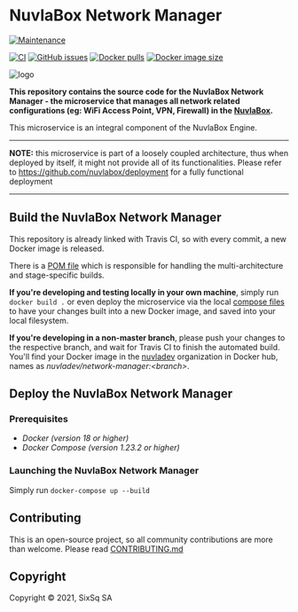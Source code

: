# NuvlaBox Network Manager

[![Maintenance](https://img.shields.io/badge/Maintained%3F-yes-green.svg?style=for-the-badge)](https://github.com/nuvlabox/network-manager/graphs/commit-activity)


[![CI](https://img.shields.io/travis/com/nuvlabox/network-manager?style=for-the-badge&logo=travis-ci&logoColor=white)](https://travis-ci.com/nuvlabox/network-manager)
[![GitHub issues](https://img.shields.io/github/issues/nuvlabox/network-manager?style=for-the-badge&logo=github&logoColor=white)](https://GitHub.com/nuvlabox/network-manager/issues/)
[![Docker pulls](https://img.shields.io/docker/pulls/nuvlabox/network-manager?style=for-the-badge&logo=Docker&logoColor=white)](https://cloud.docker.com/u/nuvlabox/repository/docker/nuvlabox/network-manager)
[![Docker image size](https://img.shields.io/microbadger/image-size/nuvlabox/network-manager?style=for-the-badge&logo=Docker&logoColor=white)](https://cloud.docker.com/u/nuvlabox/repository/docker/nuvlabox/network-manager)

![logo](https://camo.githubusercontent.com/5f893cf6632a9d635c0bdb1c0b51fc97317ce498/68747470733a2f2f6d656469612e73697873712e636f6d2f68756266732f53697853715f47656e6572616c2f6e75766c61626f785f6c6f676f5f7265645f6f6e5f7472616e73706172656e745f3235303070782e706e67)


**This repository contains the source code for the NuvlaBox Network Manager - the microservice that manages all network related configurations (eg: WiFi Access Point, VPN, Firewall) in the [NuvlaBox](https://sixsq.com/products-and-services/nuvlabox/overview).**

This microservice is an integral component of the NuvlaBox Engine.

---

**NOTE:** this microservice is part of a loosely coupled architecture, thus when deployed by itself, it might not provide all of its functionalities. Please refer to https://github.com/nuvlabox/deployment for a fully functional deployment

---

## Build the NuvlaBox Network Manager

This repository is already linked with Travis CI, so with every commit, a new Docker image is released. 

There is a [POM file](pom.xml) which is responsible for handling the multi-architecture and stage-specific builds.

**If you're developing and testing locally in your own machine**, simply run `docker build .` or even deploy the microservice via the local [compose files](docker-compose.yml) to have your changes built into a new Docker image, and saved into your local filesystem.

**If you're developing in a non-master branch**, please push your changes to the respective branch, and wait for Travis CI to finish the automated build. You'll find your Docker image in the [nuvladev](https://hub.docker.com/u/nuvladev) organization in Docker hub, names as _nuvladev/network-manager:\<branch\>_.

## Deploy the NuvlaBox Network Manager


### Prerequisites 

 - *Docker (version 18 or higher)*
 - *Docker Compose (version 1.23.2 or higher)*


### Launching the NuvlaBox Network Manager

Simply run `docker-compose up --build`


## Contributing

This is an open-source project, so all community contributions are more than welcome. Please read [CONTRIBUTING.md](CONTRIBUTING.md)
 
## Copyright

Copyright &copy; 2021, SixSq SA
